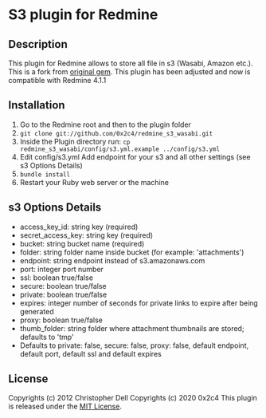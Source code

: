 # S3 plugin for Redmine

## Description
This plugin for Redmine allows to store all file in s3 (Wasabi, Amazon etc.). This is a fork from [original gem](http://github.com/tigrish/redmine_s3).
This plugin has been adjusted and now is compatible with Redmine 4.1.1

## Installation
1. Go to the Redmine root and then to the plugin folder
2. `git clone git://github.com/0x2c4/redmine_s3_wasabi.git`
3. Inside the Plugin directory run: `cp redmine_s3_wasabi/config/s3.yml.example ../config/s3.yml`
4. Edit config/s3.yml Add endpoint for your s3 and all other settings (see s3 Options Details)
5. `bundle install`
6. Restart your Ruby web server or the machine

## s3 Options Details
* access_key_id: string key (required)
* secret_access_key: string key (required)
* bucket: string bucket name (required)
* folder: string folder name inside bucket (for example: 'attachments')
* endpoint: string endpoint instead of s3.amazonaws.com
* port: integer port number
* ssl: boolean true/false
* secure: boolean true/false
* private: boolean true/false
* expires: integer number of seconds for private links to expire after being generated
* proxy: boolean true/false
* thumb_folder: string folder where attachment thumbnails are stored; defaults to 'tmp'
* Defaults to private: false, secure: false, proxy: false, default endpoint, default port, default ssl and default expires


## License
Copyrights (c) 2012 Christopher Dell
Copyrights (c) 2020 0x2c4
This plugin is released under the [MIT License](http://www.opensource.org/licenses/MIT).
